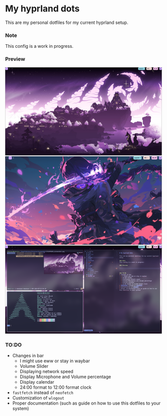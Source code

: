 
# My hyprland dots

This are my personal dotfiles for my current hyprland setup.

### Note
This config is a work in progress. 

### Preview

![](https://raw.githubusercontent.com/shyuuun/hyprdots/main/images/1_screenshot.png)
![](https://raw.githubusercontent.com/shyuuun/hyprdots/main/images/2_screenshot.png)
![](https://raw.githubusercontent.com/shyuuun/hyprdots/main/images/3_screenshot.png)

### TO:DO
* Changes in bar
	* I might use eww or stay in waybar
	* Volume Slider
	* Displaying network speed 
	* Display Microphone and Volume percentage
	* Display calendar
	* 24:00 format to 12:00 format clock
* `fastfetch` instead of `neofetch` 
* Customization of `wlogout`
* Proper documentation (such as guide on how to use this dotfiles to your system)
